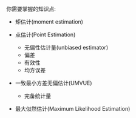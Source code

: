 你需要掌握的知识点:

* 矩估计(moment estimation)

* 点估计(Point Estimation)

  * 无偏性估计量(unbiased estimator)
  * 偏差
  * 有效性
  * 均方误差

* 一致最小方差无偏估计(UMVUE)

  * 完备统计量

* 最大似然估计(Maximum Likelihood Estimation)

  